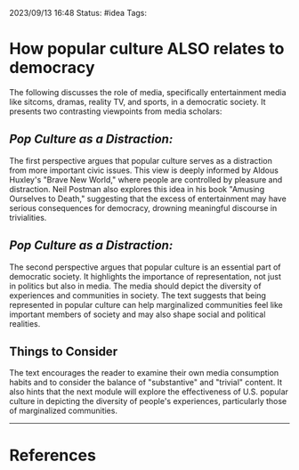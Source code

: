  2023/09/13 16:48
Status: #idea
Tags:

# How popular culture ALSO relates to democracy

The following discusses the role of media, specifically entertainment media like sitcoms, dramas, reality TV, and sports, in a democratic society. It presents two contrasting viewpoints from media scholars:

## *Pop Culture as a Distraction:*

The first perspective argues that popular culture serves as a distraction from more important civic issues. This view is deeply informed by Aldous Huxley's "Brave New World," where people are controlled by pleasure and distraction. Neil Postman also explores this idea in his book "Amusing Ourselves to Death," suggesting that the excess of entertainment may have serious consequences for democracy, drowning meaningful discourse in trivialities.
## *Pop Culture as a Distraction:*

The second perspective argues that popular culture is an essential part of democratic society. It highlights the importance of representation, not just in politics but also in media. The media should depict the diversity of experiences and communities in society. The text suggests that being represented in popular culture can help marginalized communities feel like important members of society and may also shape social and political realities.

## Things to Consider

The text encourages the reader to examine their own media consumption habits and to consider the balance of "substantive" and "trivial" content. It also hints that the next module will explore the effectiveness of U.S. popular culture in depicting the diversity of people's experiences, particularly those of marginalized communities.



---
# References

